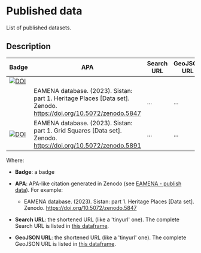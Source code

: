 # Published data

List of published datasets.

## Description

|  **Badge** 	| **APA**	|  **Search URL** 	|  **GeoJSON URL** | 
|---	|---	|---	|---	|
| [![DOI](https://zenodo.org/badge/DOI/10.5281/zenodo.10376132.svg)](https://doi.org/10.5281/zenodo.10376132)
	| EAMENA database. (2023). Sistan: part 1. Heritage Places [Data set]. Zenodo. https://doi.org/10.5072/zenodo.5847 | ... | ... |
| [![DOI](https://zenodo.org/badge/DOI/10.5281/zenodo.10376132.svg)](https://doi.org/10.5281/zenodo.10376132) | EAMENA database. (2023). Sistan: part 1. Grid Squares [Data set]. Zenodo. https://doi.org/10.5072/zenodo.5891 | ... | ... |


Where:

* **Badge**: a badge

* **APA**: APA-like citation generated in Zenodo (see [EAMENA - publish data](https://eamena.org/database#publish-data)). For example:
	- EAMENA database. (2023). Sistan: part 1. Heritage Places [Data set]. Zenodo. https://doi.org/10.5072/zenodo.5847

* **Search URL**: the shortened URL (like a 'tinyurl' one). The complete Search URL is listed in [this dataframe](urls.tsv).

* **GeoJSON URL**: the shortened URL (like a 'tinyurl' one). The complete GeoJSON URL is listed in [this dataframe](urls.tsv).

